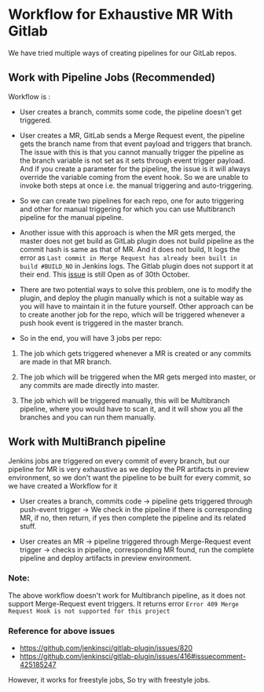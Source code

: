# Workflow for Exhaustive MR With Gitlab

We have tried multiple ways of creating pipelines for our GitLab repos.

## Work with Pipeline Jobs (Recommended)

Workflow is :

- User creates a branch, commits some code, the pipeline doesn't get triggered.

- User creates a MR, GitLab sends a Merge Request event, the pipeline gets the branch name from that event payload and triggers that branch. The issue with this is that you cannot manually trigger the pipeline as the branch variable is not set as it sets through event trigger payload. And if you create a parameter for the pipeline, the issue is it will always override the variable coming from the event hook. So we are unable to invoke both steps at once i.e. the manual triggering and auto-triggering.

- So we can create two pipelines for each repo, one for auto triggering and other for manual triggering for which you can use Multibranch pipeline for the manual pipeline.

- Another issue with this approach is when the MR gets merged, the master does not get build as GitLab plugin does not build pipeline as the commit hash is same as that of MR. And it does not build, It  logs the error as `Last commit in Merge Request has already been built in build #BUILD_NO` in Jenkins logs. The Gitlab plugin does not support it at their end. This [issue](https://github.com/jenkinsci/gitlab-plugin/issues/636) is still Open as of 30th October.

- There are two potential ways to solve this problem, one is to modify the plugin, and deploy the plugin manually which is not a  suitable way as you will have to maintain it in the future yourself. Other approach can be to create another job for the repo, which will be triggered whenever a push hook event is triggered in the master branch.

- So in the end, you will have 3 jobs per repo:

1. The job which gets triggered whenever a MR is created or any commits are made in that MR branch.

2. The job which will be triggered when the MR gets merged into master, or any commits are made directly into master.

3. The job which will be triggered manually, this will be Multibranch pipeline, where you would have to scan it, and it will show you all the branches and you can run them manually.

## Work with MultiBranch pipeline

Jenkins jobs are triggered on every commit of every branch, but our pipeline for MR is very exhaustive as we deploy the PR artifacts in preview environment, so we don't want the pipeline to be built for every commit, so we have created a Workflow for it

- User creates a branch, commits code  -> pipeline gets triggered through push-event trigger -> We check in the pipeline if there is corresponding MR, if no, then return, if yes then complete the pipeline and its related stuff.

- User creates an MR -> pipeline triggered through Merge-Request event trigger -> checks in pipeline, corresponding MR found, run the complete pipeline and deploy artifacts in preview environment.

### Note:

The above workflow doesn't work for Multibranch pipeline, as it does not support Merge-Request event triggers. It returns error `Error 409 Merge Request Hook is not supported for this project`

### Reference for above issues

- https://github.com/jenkinsci/gitlab-plugin/issues/820
- https://github.com/jenkinsci/gitlab-plugin/issues/416#issuecomment-425185247

However, it works for freestyle jobs, So try with freestyle jobs.